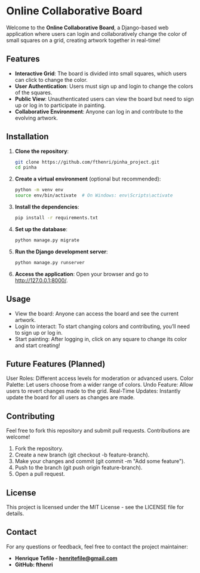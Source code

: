 # Online Collaborative Board

Welcome to the **Online Collaborative Board**, a Django-based web application where users can login and collaboratively change the color of small squares on a grid, creating artwork together in real-time!

## Features

- **Interactive Grid**: The board is divided into small squares, which users can click to change the color.
- **User Authentication**: Users must sign up and login to change the colors of the squares.
- **Public View**: Unauthenticated users can view the board but need to sign up or log in to participate in painting.
- **Collaborative Environment**: Anyone can log in and contribute to the evolving artwork.

## Installation

1. **Clone the repository**:

   ```bash
   git clone https://github.com/fthenri/pinha_project.git
   cd pinha
   ```
   
2. **Create a virtual environment** (optional but recommended):

   ```bash
   python -m venv env
   source env/bin/activate  # On Windows: env\Scripts\activate
   ```

3. **Install the dependencies**:
   
   ```bash
   pip install -r requirements.txt
   ```

4. **Set up the database**:

   ```bash
   python manage.py migrate
   ```

5. **Run the Django development server**:

   ```bash
   python manage.py runserver
   ```

6. **Access the application**: Open your browser and go to http://127.0.0.1:8000/.

## Usage

- View the board: Anyone can access the board and see the current artwork.
- Login to interact: To start changing colors and contributing, you’ll need to sign up or log in.
- Start painting: After logging in, click on any square to change its color and start creating!

## Future Features (Planned)

User Roles: Different access levels for moderation or advanced users.
Color Palette: Let users choose from a wider range of colors.
Undo Feature: Allow users to revert changes made to the grid.
Real-Time Updates: Instantly update the board for all users as changes are made.

## Contributing

Feel free to fork this repository and submit pull requests. Contributions are welcome!

1. Fork the repository.
2. Create a new branch (git checkout -b feature-branch).
3. Make your changes and commit (git commit -m "Add some feature").
4. Push to the branch (git push origin feature-branch).
5. Open a pull request.
   
## License
This project is licensed under the MIT License - see the LICENSE file for details.

## Contact
For any questions or feedback, feel free to contact the project maintainer:

- **Henrique Tefile - henritefile@gmail.com**
- **GitHub: fthenri**
   
